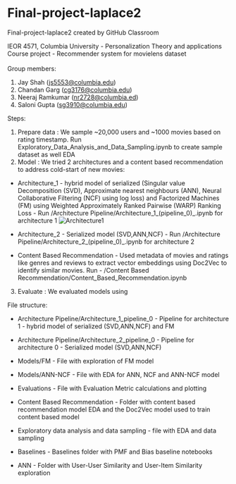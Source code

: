 # Final-project-laplace2
Final-project-laplace2 created by GitHub Classroom

IEOR 4571, Columbia University - Personalization Theory and applications \
Course project - Recommender system for movielens dataset\
\
Group members:

1. Jay Shah (js5553@columbia.edu)
2. Chandan Garg (cg3176@columbia.edu)
3. Neeraj Ramkumar (nr2728@columbia.ed)
4. Saloni Gupta (sg3910@columbia.edu)

Steps:
1. Prepare data : We sample ~20,000 users and ~1000 movies based on rating timestamp. Run Exploratory_Data_Analysis_and_Data_Sampling.ipynb to create sample dataset as well EDA
2. Model : We tried 2 architectures and a content based recommendation to address cold-start of new movies:
  * Architecture_1 - hybrid model of serialized (Singular value Decomposition (SVD), Approximate nearest neighbours (ANN), Neural Collaborative Filtering (NCF) using log loss) and Factorized Machines (FM) using Weighted Approximately Ranked Pairwise (WARP) Ranking Loss - Run /Architecture Pipeline/Architecture_1_(pipeline_0)_.ipynb for architecture 1
  ![Architecture1](https://github.com/jayshah1397/MovieLens-Recommmendation/blob/main/images/Architecture1.png?raw=true)

  * Architecture_2 - Serialized model (SVD,ANN,NCF) - Run /Architecture Pipeline/Architecture_2_(pipeline_0)_.ipynb for architecture 2
  * Content Based Recommendation - Used metadata of movies and ratings like genres and reviews to extract vector embeddings using Doc2Vec to identify similar movies. Run - /Content Based Recommendation/Content_Based_Recommendation.ipynb 
3. Evaluate : We evaluated models using 

File structure: 

* Architecture Pipeline/Architecture_1_pipeline_0 - Pipeline for architecture 1 - hybrid model of serialized (SVD,ANN,NCF) and FM

* Architecture Pipeline/Architecture_2_pipeline_0 - Pipeline for architecture 0 - Serialized model (SVD,ANN,NCF)

* Models/FM - File with exploration of FM model 

* Models/ANN-NCF - File with EDA for ANN, NCF and ANN-NCF model

* Evaluations - File with Evaluation Metric calculations and plotting

* Content Based Recommendation - Folder with content based recommendation model EDA and the Doc2Vec model used to train content based model

* Exploratory data analysis and data sampling - file with EDA and data sampling

* Baselines - Baselines folder with PMF and Bias baseline notebooks

* ANN - Folder with User-User Similarity and User-Item Similarity exploration
